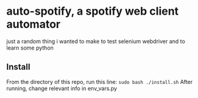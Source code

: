 # auto-spotify, a spotify web client automator
just a random thing i wanted to make to test selenium webdriver and to learn some python
## Install
From the directory of this repo, run this line:
```sudo bash ./install.sh```
After running, change relevant info in env_vars.py